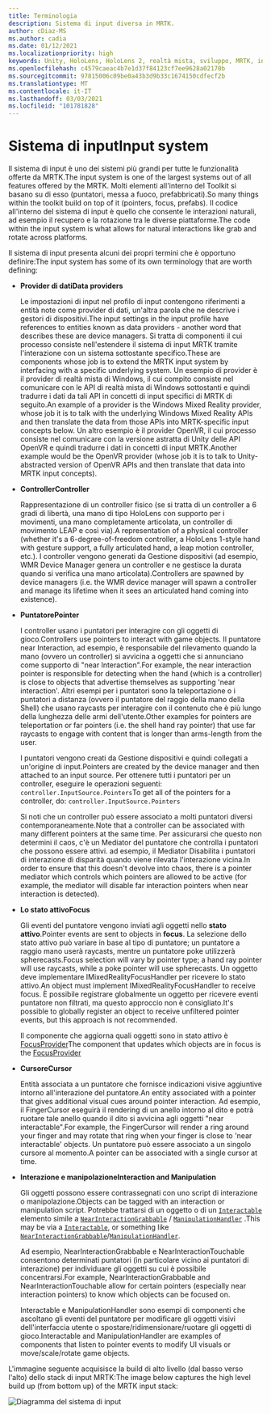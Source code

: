 ```yaml
---
title: Terminologia
description: Sistema di input diversa in MRTK.
author: cDiaz-MS
ms.author: cadia
ms.date: 01/12/2021
ms.localizationpriority: high
keywords: Unity, HoloLens, HoloLens 2, realtà mista, sviluppo, MRTK, input,
ms.openlocfilehash: c4579caeac4b7e1d37f84123cf7ee9628a02170b
ms.sourcegitcommit: 97815006c09be0a43b3d9b33c1674150cdfecf2b
ms.translationtype: MT
ms.contentlocale: it-IT
ms.lasthandoff: 03/03/2021
ms.locfileid: "101781828"
---
```

# <a name="input-system"></a><span data-ttu-id="8037e-104">Sistema di input</span><span class="sxs-lookup"><span data-stu-id="8037e-104">Input system</span></span>

<span data-ttu-id="8037e-105">Il sistema di input è uno dei sistemi più grandi per tutte le funzionalità offerte da MRTK.</span><span class="sxs-lookup"><span data-stu-id="8037e-105">The input system is one of the largest systems out of all features offered by the MRTK.</span></span>
<span data-ttu-id="8037e-106">Molti elementi all'interno del Toolkit si basano su di esso (puntatori, messa a fuoco, prefabbricati).</span><span class="sxs-lookup"><span data-stu-id="8037e-106">So many things within the toolkit build on top of it (pointers, focus, prefabs).</span></span> <span data-ttu-id="8037e-107">Il codice all'interno del sistema di input è quello che consente le interazioni naturali, ad esempio il recupero e la rotazione tra le diverse piattaforme.</span><span class="sxs-lookup"><span data-stu-id="8037e-107">The code within the input system is what allows for natural interactions like grab and rotate across platforms.</span></span>

<span data-ttu-id="8037e-108">Il sistema di input presenta alcuni dei propri termini che è opportuno definire:</span><span class="sxs-lookup"><span data-stu-id="8037e-108">The input system has some of its own terminology that are worth defining:</span></span>

- <span data-ttu-id="8037e-109">**Provider di dati**</span><span class="sxs-lookup"><span data-stu-id="8037e-109">**Data providers**</span></span>

    <span data-ttu-id="8037e-110">Le impostazioni di input nel profilo di input contengono riferimenti a entità note come provider di dati, un'altra parola che ne descrive i gestori di dispositivi.</span><span class="sxs-lookup"><span data-stu-id="8037e-110">The input settings in the input profile have references to entities known as data providers - another word that describes these are device managers.</span></span> <span data-ttu-id="8037e-111">Si tratta di componenti il cui processo consiste nell'estendere il sistema di input MRTK tramite l'interazione con un sistema sottostante specifico.</span><span class="sxs-lookup"><span data-stu-id="8037e-111">These are components whose job is to extend the MRTK input system by interfacing with a specific underlying system.</span></span> <span data-ttu-id="8037e-112">Un esempio di provider è il provider di realtà mista di Windows, il cui compito consiste nel comunicare con le API di realtà mista di Windows sottostanti e quindi tradurre i dati da tali API in concetti di input specifici di MRTK di seguito.</span><span class="sxs-lookup"><span data-stu-id="8037e-112">An example of a provider is the Windows Mixed Reality provider, whose job it is to talk with the underlying Windows Mixed Reality APIs and then translate the data from those APIs into MRTK-specific input concepts below.</span></span> <span data-ttu-id="8037e-113">Un altro esempio è il provider OpenVR, il cui processo consiste nel comunicare con la versione astratta di Unity delle API OpenVR e quindi tradurre i dati in concetti di input MRTK.</span><span class="sxs-lookup"><span data-stu-id="8037e-113">Another example would be the OpenVR provider (whose job it is to talk to Unity-abstracted version of OpenVR APIs and then translate that data into MRTK input concepts).</span></span>

- <span data-ttu-id="8037e-114">**Controller**</span><span class="sxs-lookup"><span data-stu-id="8037e-114">**Controller**</span></span>

    <span data-ttu-id="8037e-115">Rappresentazione di un controller fisico (se si tratta di un controller a 6 gradi di libertà, una mano di tipo HoloLens con supporto per i movimenti, una mano completamente articolata, un controller di movimento LEAP e così via).</span><span class="sxs-lookup"><span data-stu-id="8037e-115">A representation of a physical controller (whether it's a 6-degree-of-freedom controller, a HoloLens 1-style hand with gesture support, a fully articulated hand, a leap motion controller, etc.).</span></span> <span data-ttu-id="8037e-116">I controller vengono generati da Gestione dispositivi (ad esempio, WMR Device Manager genera un controller e ne gestisce la durata quando si verifica una mano articolata).</span><span class="sxs-lookup"><span data-stu-id="8037e-116">Controllers are spawned by device managers (i.e. the WMR device manager will spawn a controller and manage its lifetime when it sees an articulated hand coming into existence).</span></span>

- <span data-ttu-id="8037e-117">**Puntatore**</span><span class="sxs-lookup"><span data-stu-id="8037e-117">**Pointer**</span></span>

    <span data-ttu-id="8037e-118">I controller usano i puntatori per interagire con gli oggetti di gioco.</span><span class="sxs-lookup"><span data-stu-id="8037e-118">Controllers use pointers to interact with game objects.</span></span> <span data-ttu-id="8037e-119">Il puntatore near Interaction, ad esempio, è responsabile del rilevamento quando la mano (ovvero un controller) si avvicina a oggetti che si annunciano come supporto di "near Interaction".</span><span class="sxs-lookup"><span data-stu-id="8037e-119">For example, the near interaction pointer is responsible for detecting when the hand (which is a controller) is close to objects that advertise themselves as supporting 'near interaction'.</span></span> <span data-ttu-id="8037e-120">Altri esempi per i puntatori sono la teleportazione o i puntatori a distanza (ovvero il puntatore del raggio della mano della Shell) che usano raycasts per interagire con il contenuto che è più lungo della lunghezza delle armi dell'utente.</span><span class="sxs-lookup"><span data-stu-id="8037e-120">Other examples for pointers are teleportation or far pointers (i.e. the shell hand ray pointer) that use far raycasts to engage with content that is longer than arms-length from the user.</span></span>

    <span data-ttu-id="8037e-121">I puntatori vengono creati da Gestione dispositivi e quindi collegati a un'origine di input.</span><span class="sxs-lookup"><span data-stu-id="8037e-121">Pointers are created by the device manager and then attached to an input source.</span></span> <span data-ttu-id="8037e-122">Per ottenere tutti i puntatori per un controller, eseguire le operazioni seguenti: `controller.InputSource.Pointers`</span><span class="sxs-lookup"><span data-stu-id="8037e-122">To get all of the pointers for a controller, do: `controller.InputSource.Pointers`</span></span>

    <span data-ttu-id="8037e-123">Si noti che un controller può essere associato a molti puntatori diversi contemporaneamente.</span><span class="sxs-lookup"><span data-stu-id="8037e-123">Note that a controller can be associated with many different pointers at the same time.</span></span> <span data-ttu-id="8037e-124">Per assicurarsi che questo non determini il caos, c'è un Mediator del puntatore che controlla i puntatori che possono essere attivi. ad esempio, il Mediator Disabilita i puntatori di interazione di disparità quando viene rilevata l'interazione vicina.</span><span class="sxs-lookup"><span data-stu-id="8037e-124">In order to ensure that this doesn't devolve into chaos, there is a pointer mediator which controls which pointers are allowed to be active (for example, the mediator will disable far interaction pointers when near interaction is detected).</span></span>

- <span data-ttu-id="8037e-125">**Lo stato attivo**</span><span class="sxs-lookup"><span data-stu-id="8037e-125">**Focus**</span></span>

    <span data-ttu-id="8037e-126">Gli eventi del puntatore vengono inviati agli oggetti nello **stato attivo**.</span><span class="sxs-lookup"><span data-stu-id="8037e-126">Pointer events are sent to objects in **focus**.</span></span> <span data-ttu-id="8037e-127">La selezione dello stato attivo può variare in base al tipo di puntatore; un puntatore a raggio mano userà raycasts, mentre un puntatore poke utilizzerà spherecasts.</span><span class="sxs-lookup"><span data-stu-id="8037e-127">Focus selection will vary by pointer type; a hand ray pointer will use raycasts, while a poke pointer will use spherecasts.</span></span> <span data-ttu-id="8037e-128">Un oggetto deve implementare IMixedRealityFocusHandler per ricevere lo stato attivo.</span><span class="sxs-lookup"><span data-stu-id="8037e-128">An object must implement IMixedRealityFocusHandler to receive focus.</span></span> <span data-ttu-id="8037e-129">È possibile registrare globalmente un oggetto per ricevere eventi puntatore non filtrati, ma questo approccio non è consigliato.</span><span class="sxs-lookup"><span data-stu-id="8037e-129">It's possible to globally register an object to receive unfiltered pointer events, but this approach is not recommended.</span></span>

    <span data-ttu-id="8037e-130">Il componente che aggiorna quali oggetti sono in stato attivo è [FocusProvider](xref:Microsoft.MixedReality.Toolkit.Input.FocusProvider)</span><span class="sxs-lookup"><span data-stu-id="8037e-130">The component that updates which objects are in focus is the [FocusProvider](xref:Microsoft.MixedReality.Toolkit.Input.FocusProvider)</span></span>

- <span data-ttu-id="8037e-131">**Cursore**</span><span class="sxs-lookup"><span data-stu-id="8037e-131">**Cursor**</span></span>

    <span data-ttu-id="8037e-132">Entità associata a un puntatore che fornisce indicazioni visive aggiuntive intorno all'interazione del puntatore.</span><span class="sxs-lookup"><span data-stu-id="8037e-132">An entity associated with a pointer that gives additional visual cues around pointer interaction.</span></span> <span data-ttu-id="8037e-133">Ad esempio, il FingerCursor eseguirà il rendering di un anello intorno al dito e potrà ruotare tale anello quando il dito si avvicina agli oggetti "near interactable".</span><span class="sxs-lookup"><span data-stu-id="8037e-133">For example, the FingerCursor will render a ring around your finger and may rotate that ring when your finger is close to 'near interactable' objects.</span></span> <span data-ttu-id="8037e-134">Un puntatore può essere associato a un singolo cursore al momento.</span><span class="sxs-lookup"><span data-stu-id="8037e-134">A pointer can be associated with a single cursor at time.</span></span>

- <span data-ttu-id="8037e-135">**Interazione e manipolazione**</span><span class="sxs-lookup"><span data-stu-id="8037e-135">**Interaction and Manipulation**</span></span>

    <span data-ttu-id="8037e-136">Gli oggetti possono essere contrassegnati con uno script di interazione o manipolazione.</span><span class="sxs-lookup"><span data-stu-id="8037e-136">Objects can be tagged with an interaction or manipulation script.</span></span> <span data-ttu-id="8037e-137">Potrebbe trattarsi di un oggetto o di un [`Interactable`](xref:Microsoft.MixedReality.Toolkit.UI.Interactable) elemento simile a [`NearInteractionGrabbable`](xref:Microsoft.MixedReality.Toolkit.Input.NearInteractionGrabbable) / [`ManipulationHandler`](xref:Microsoft.MixedReality.Toolkit.UI.ManipulationHandler) .</span><span class="sxs-lookup"><span data-stu-id="8037e-137">This may be via a [`Interactable`](xref:Microsoft.MixedReality.Toolkit.UI.Interactable), or something like [`NearInteractionGrabbable`](xref:Microsoft.MixedReality.Toolkit.Input.NearInteractionGrabbable)/[`ManipulationHandler`](xref:Microsoft.MixedReality.Toolkit.UI.ManipulationHandler).</span></span>

    <span data-ttu-id="8037e-138">Ad esempio, NearInteractionGrabbable e NearInteractionTouchable consentono determinati puntatori (in particolare vicino ai puntatori di interazione) per individuare gli oggetti su cui è possibile concentrarsi.</span><span class="sxs-lookup"><span data-stu-id="8037e-138">For example, NearInteractionGrabbable and NearInteractionTouchable allow for certain pointers (especially   near interaction pointers) to know which objects can be focused on.</span></span>

    <span data-ttu-id="8037e-139">Interactable e ManipulationHandler sono esempi di componenti che ascoltano gli eventi del puntatore per modificare gli oggetti visivi dell'interfaccia utente o spostare/ridimensionare/ruotare gli oggetti di gioco.</span><span class="sxs-lookup"><span data-stu-id="8037e-139">Interactable and ManipulationHandler are examples of components that listen to pointer events to modify   UI visuals or move/scale/rotate game objects.</span></span>

<span data-ttu-id="8037e-140">L'immagine seguente acquisisce la build di alto livello (dal basso verso l'alto) dello stack di input MRTK:</span><span class="sxs-lookup"><span data-stu-id="8037e-140">The image below captures the high level build up (from bottom up) of the MRTK input stack:</span></span>

![Diagramma del sistema di input](../features/images/Input/MRTK_InputSystem.png)
